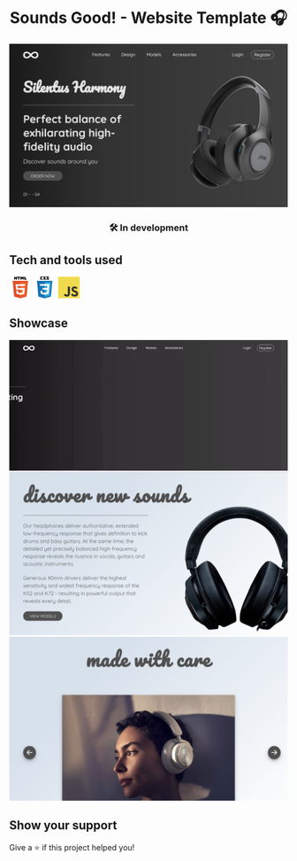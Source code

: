 <h1 align="center">Sounds Good! - Website Template 🎧</h1>

![image](/img/show2.png)

<h3 align="center">🛠️ In development</h3>


## Tech and tools used
<p align="left">
<img src="https://raw.githubusercontent.com/devicons/devicon/master/icons/html5/html5-original-wordmark.svg" alt="html5" width="40" height="40"/>
<img src="https://raw.githubusercontent.com/devicons/devicon/master/icons/css3/css3-original-wordmark.svg" alt="css3" width="40" height="40"/>
<img src="https://raw.githubusercontent.com/devicons/devicon/master/icons/javascript/javascript-original.svg" alt="javascript" width="40" height="40"/>
</p>


## Showcase
![image](/img/show5.gif)
![image](/img/show3.png)
![image](/img/show4.png)


## Show your support

Give a ⭐️ if this project helped you!
